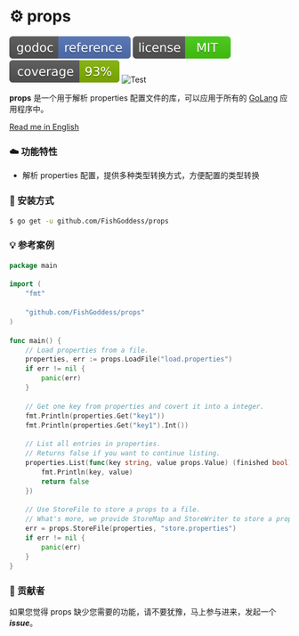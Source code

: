 # ⚙ props

[![Go Doc](_icons/godoc.svg)](https://pkg.go.dev/github.com/FishGoddess/props)
[![License](_icons/license.svg)](https://opensource.org/licenses/MIT)
[![Coverage](_icons/coverage.svg)](_icons/coverage.svg)
![Test](https://github.com/FishGoddess/props/actions/workflows/test.yml/badge.svg)

**props** 是一个用于解析 properties 配置文件的库，可以应用于所有的 [GoLang](https://golang.org) 应用程序中。

[Read me in English](./README.en.md)

### ☁️ 功能特性

* 解析 properties 配置，提供多种类型转换方式，方便配置的类型转换

### 🔨 安装方式

```bash
$ go get -u github.com/FishGoddess/props
```

### 💡 参考案例

```go
package main

import (
	"fmt"

	"github.com/FishGoddess/props"
)

func main() {
	// Load properties from a file.
	properties, err := props.LoadFile("load.properties")
	if err != nil {
		panic(err)
	}

	// Get one key from properties and covert it into a integer.
	fmt.Println(properties.Get("key1"))
	fmt.Println(properties.Get("key1").Int())

	// List all entries in properties.
	// Returns false if you want to continue listing.
	properties.List(func(key string, value props.Value) (finished bool) {
		fmt.Println(key, value)
		return false
	})

	// Use StoreFile to store a props to a file.
	// What's more, we provide StoreMap and StoreWriter to store a props to map and writer.
	err = props.StoreFile(properties, "store.properties")
	if err != nil {
		panic(err)
	}
}
```

### 👀 贡献者

如果您觉得 props 缺少您需要的功能，请不要犹豫，马上参与进来，发起一个 _**issue**_。
